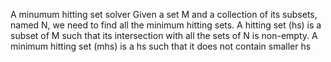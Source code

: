 A minumum hitting set solver
Given a set M and a collection of its subsets, named N,
we need to find all the minimum hitting sets.
A hitting set (hs) is a subset of M such that its
intersection with all the sets of N is non-empty.
A minimum hitting set (mhs) is a hs such that it does
not contain smaller hs
